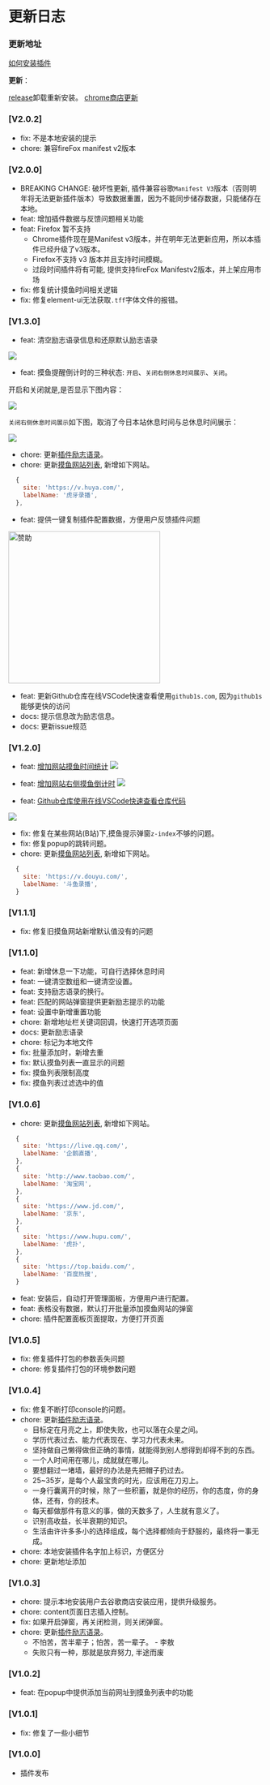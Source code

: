 # 更新日志

### 更新地址

[如何安装插件](https://github.com/OBKoro1/stop-mess-around/wiki/%E5%BF%AB%E9%80%9F%E4%B8%8A%E6%89%8B%E4%BB%A5%E5%8F%8A%E4%BD%BF%E7%94%A8%E8%AF%B4%E6%98%8E#%E5%AE%89%E8%A3%85%E6%8F%92%E4%BB%B6)

**更新**：

[release](https://github.com/OBKoro1/stop-mess-around/releases)卸载重新安装。
[chrome商店更新](https://chrome.google.com/webstore/detail/stop-mess-around/gbjbkekbbjbieijpebieifkmahlagncm/related?hl=zh-CN)

<!-- TODO: development.md -->

### [V2.0.2]

* fix: 不是本地安装的提示
* chore: 兼容fireFox manifest v2版本

### [V2.0.0]
* BREAKING CHANGE: 破坏性更新, 插件兼容谷歌`Manifest V3`版本（否则明年将无法更新插件版本）导致数据重置，因为不能同步储存数据，只能储存在本地。
* feat: 增加插件数据与反馈问题相关功能
* feat: Firefox 暂不支持
  * Chrome插件现在是Manifest v3版本，并在明年无法更新应用，所以本插件已经升级了v3版本。
  * Firefox不支持 v3 版本并且支持时间模糊。
  * 过段时间插件将有可能, 提供支持fireFox Manifestv2版本，并上架应用市场
* fix: 修复统计摸鱼时间相关逻辑
* fix: 修复element-ui无法获取`.tff`字体文件的报错。

### [V1.3.0]

* feat: 清空励志语录信息和还原默认励志语录

![](https://github.com/OBKoro1/stop-mess-around/raw/dev/static/feat/clearList.jpeg?raw=true)

* feat: 摸鱼提醒倒计时的三种状态: `开启`、`关闭右侧休息时间展示`、`关闭`。

开启和关闭就是,是否显示下图内容：

![](https://github.com/OBKoro1/stop-mess-around/raw/dev/static/feat/restTipTime.jpg?raw=true)

`关闭右侧休息时间展示`如下图，取消了今日本站休息时间与总休息时间展示：

![](https://github.com/OBKoro1/stop-mess-around/raw/dev/static/feat/closeRestTimeStatistics.jpeg?raw=true)

* chore: 更新[插件励志语录](https://github.dev/OBKoro1/stop-mess-around/blob/8f40ff0f9138398b1199d977461e6305033d8f81/src/utils/default-setting/tip-arr.js#L8)。
* chore: 更新[摸鱼网站列表](https://github.com/OBKoro1/stop-mess-around/blob/master/src/utils/default-setting/default-list.js), 新增如下网站。
```js
  {
    site: 'https://v.huya.com/',
    labelName: '虎牙录播',
  },
```
* feat: 提供一键复制插件配置数据，方便用户反馈插件问题

<img src="https://github.com/OBKoro1/stop-mess-around/raw/dev/static/feat/getData.jpeg" alt="赞助" width="300px"/>

* feat: 更新Github仓库在线VSCode快速查看使用`github1s.com`, 因为`github1s`能够更快的访问
* docs: 提示信息改为励志信息。
* docs: 更新issue规范

### [V1.2.0]

* feat: [增加网站摸鱼时间统计](https://github.com/OBKoro1/stop-mess-around/wiki/%E5%8A%9F%E8%83%BD%E7%A4%BA%E4%BE%8B%E4%BB%A5%E5%8F%8A%E4%BD%BF%E7%94%A8%E8%AF%B4%E6%98%8E#%E6%91%B8%E9%B1%BC%E7%BB%9F%E8%AE%A1)
![](https://github.com/OBKoro1/stop-mess-around/blob/dev/static/feat/touchFishTable.jpg?raw=true)
* feat: [增加网站右侧摸鱼倒计时](https://github.com/OBKoro1/stop-mess-around/wiki/%E5%8A%9F%E8%83%BD%E7%A4%BA%E4%BE%8B%E4%BB%A5%E5%8F%8A%E4%BD%BF%E7%94%A8%E8%AF%B4%E6%98%8E#%E6%91%B8%E9%B1%BC%E7%BB%9F%E8%AE%A1)
![](https://github.com/OBKoro1/stop-mess-around/blob/dev/static/feat/restTipTime.jpg?raw=true)

* feat: [Github仓库使用在线VSCode快速查看仓库代码](https://github.com/OBKoro1/stop-mess-around/wiki/%E5%8A%9F%E8%83%BD%E7%A4%BA%E4%BE%8B%E4%BB%A5%E5%8F%8A%E4%BD%BF%E7%94%A8%E8%AF%B4%E6%98%8E#github%E4%BB%93%E5%BA%93%E9%A1%B5%E9%9D%A2%E5%BF%AB%E9%80%9F%E6%9F%A5%E7%9C%8B%E4%BB%93%E5%BA%93%E4%BB%A3%E7%A0%81)

![](https://github.com/OBKoro1/stop-mess-around/raw/dev/static/feat/lookCode.jpg?raw=true)

* fix: 修复在某些网站(B站)下,摸鱼提示弹窗`z-index`不够的问题。
* fix: 修复popup的跳转问题。
* chore: 更新[摸鱼网站列表](https://github.com/OBKoro1/stop-mess-around/blob/master/src/utils/Default.js), 新增如下网站。

```js
  {
    site: 'https://v.douyu.com/',
    labelName: '斗鱼录播',
  }
```

### [V1.1.1]

* fix: 修复旧摸鱼网站新增默认值没有的问题

### [V1.1.0]


* feat: 新增休息一下功能，可自行选择休息时间
* feat:  一键清空数组和一键清空设置。
* feat: 支持励志语录的换行。
* feat: 匹配的网站弹窗提供更新励志提示的功能
* feat: 设置中新增重置功能
* chore: 新增地址栏关键词回调，快速打开选项页面
* docs: 更新励志语录
* chore: 标记为本地文件
* fix: 批量添加时，新增去重
* fix: 默认摸鱼列表一直显示的问题
* fix: 摸鱼列表限制高度
* fix: 摸鱼列表过滤选中的值

### [V1.0.6]

* chore: 更新[摸鱼网站列表](https://github.com/OBKoro1/stop-mess-around/blob/master/src/utils/Default.js), 新增如下网站。
```js
  {
    site: 'https://live.qq.com/',
    labelName: '企鹅直播',
  },
  {
    site: 'http://www.taobao.com/',
    labelName: '淘宝网',
  },
  {
    site: 'https://www.jd.com/',
    labelName: '京东',
  },
  {
    site: 'https://www.hupu.com/',
    labelName: '虎扑',
  },
  {
    site: 'https://top.baidu.com/',
    labelName: '百度热搜',
  }
```
* feat: 安装后，自动打开管理面板，方便用户进行配置。
* feat: 表格没有数据，默认打开批量添加摸鱼网站的弹窗
* chore: 插件配置面板页面提取，方便打开页面

### [V1.0.5]

* fix: 修复插件打包的参数丢失问题
* chore: 修复插件打包的环境参数问题

### [V1.0.4]

* fix: 修复不断打印console的问题。
* chore: 更新[插件励志语录](https://github.dev/OBKoro1/stop-mess-around/blob/8f40ff0f9138398b1199d977461e6305033d8f81/src/utils/default-setting/tip-arr.js#L8)。
    * 目标定在月亮之上，即使失败，也可以落在众星之间。
    * 学历代表过去、能力代表现在、学习力代表未来。
    * 坚持做自己懒得做但正确的事情，就能得到别人想得到却得不到的东西。
    * 一个人时间用在哪儿，成就就在哪儿。
    * 要想翻过一堵墙，最好的办法是先把帽子扔过去。
    * 25~35岁，是每个人最宝贵的时光，应该用在刀刃上。
    * 一身行囊离开的时候，除了一些积蓄，就是你的经历，你的态度，你的身体，还有，你的技术。
    * 每天都做那件有意义的事，做的天数多了，人生就有意义了。
    * 识别高收益，长半衰期的知识。
    * 生活由许许多多小的选择组成，每个选择都倾向于舒服的，最终将一事无成。
* chore: 本地安装插件名字加上标识，方便区分
* chore: 更新地址添加

### [V1.0.3]

* chore: 提示本地安装用户去谷歌商店安装应用，提供升级服务。
* chore: content页面日志插入控制。
* fix: 如果开启弹窗，再关闭检测，则关闭弹窗。
* chore: 更新[插件励志语录](https://github.dev/OBKoro1/stop-mess-around/blob/8f40ff0f9138398b1199d977461e6305033d8f81/src/utils/default-setting/tip-arr.js#L8)。
    * 不怕苦，苦半辈子；怕苦，苦一辈子。 - 李敖
    * 失败只有一种，那就是放弃努力, 半途而废

### [V1.0.2]

* feat: 在popup中提供添加当前网址到摸鱼列表中的功能

### [V1.0.1]

* fix: 修复了一些小细节

### [V1.0.0]

* 插件发布